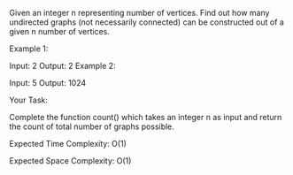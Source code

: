 Given an integer n representing number of vertices. Find out how many undirected graphs (not necessarily connected) can be constructed out of a given n number of vertices.

 

Example 1:

Input: 2
Output: 2
Example 2:

Input: 5
Output: 1024
 

Your Task:

Complete the function count() which takes an integer n as input and return the count of total number of graphs possible.

 

Expected Time Complexity: O(1)

Expected Space Complexity: O(1)
